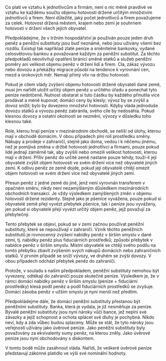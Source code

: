 Co platí ve vztahu k jednotlivcům a firmám, není o nic méně pravdivé ve vztahu ke každému součtu objemu hotovosti držené určitým množstvím jednotlivců a firem. Není důležité, jaký počet jednotlivců a firem považujeme za celek. Hotovost držená městem, krajem nebo zemí je souhrnem hotovosti v držení všech jejích obyvatel.

Předpokládejme, že v tržním hospodářství je používán pouze jeden druh peněz a peněžní substituty jsou buď neznámé, nebo jsou užívány všemi bez rozdílu. Existují tak například zlaté peníze a směnitelné bankovky, vydané celosvětovou bankou a považované každým za peněžní substitut. Za těchto předpokladů neovlivňují opatření bránící směně statků a služeb peněžní poměry ani velikost objemu peněz v držení lidí a firem. Cla, zákaz vývozu nebo dovozu a překážky migrace působí na tendence k vyrovnání cen, mezd a úrokových měr. Nemají přímý vliv na držbu hotovosti.

Pokud je cílem vlády zvýšení objemu hotovosti držené obyvateli dané země, musí jim nařídit uložit určitý objem peněz u určitého úřadu a ponechat tyto peníze nedotčené. Nutnost obstarat si tuto částku by každého přinutila více prodávat a méně kupovat; domácí ceny by klesly; vývoz by se zvýšil a dovoz snížil; bylo by dovezeno množství hotovosti. Kdyby vláda jednoduše dovozu statků a vývozu peněz zabránila, svého cíle by nedosáhla. Pokud klesnou dovozy a ostatní okolnosti se nezmění, vývozy v důsledku toho klesnou také.

Role, kterou hrají peníze v mezinárodním obchodě, se neliší od úlohy, kterou mají v obchodě domácím. V obou případech plní roli prostředku směny. Nákupy a prodeje v zahraničí, stejně jako doma, vedou i k něčemu jinému, než je pomíjivá změna v držbě hotovosti jednotlivci a firmami, pouze pokud lidé jednají záměrně tak, aby zvýšili nebo omezili velikost hotovosti, kterou mají v držení. Příliv peněz do určité země nastane pouze tehdy, touží-li její obyvatelé zvýšit objem hotovosti ve svém držení více než obyvatelé jiných zemí. K odlivu peněz ze země dojde, pokud její obyvatelé chtějí omezit objem hotovosti ve svém držení více než obyvatelé jiných zemí.

Přesun peněz z jedné země do jiné, jenž není vyrovnán transferem v opačném směru, nikdy není nezamýšleným důsledkem mezinárodních obchodních transakcí. Je vždy výsledkem zamýšlených změn v objemu hotovosti držené rezidenty. Stejně jako je pšenice vyvážena, pouze pokud si obyvatelé země přejí vyvézt přebytek pšenice, tak i peníze jsou vyváženy, jen pokud si obyvatelé přejí vyvézt určitý objem peněz, jejž považují za přebytečný.

Tento přebytek se objeví, pokud se v zemi začnou používat peněžní substituty, které se nepoužívají v zahraničí. Vznik těchto peněžních substitutů je rovnocenný zvýšení nabídky peněz v širším smyslu v dané zemi, tj. nabídky peněz plus fiduciárních prostředků; způsobí přebytek v nabídce peněz v širším smyslu. Místní obyvatelé se chtějí svého podílu na tomto přebytku zbavit zvýšením svých nákupů domácích nebo zahraničních statků. V prvním případě se sníží vývozy, ve druhém se zvýší dovozy. V obou případech odchází přebytek peněz do zahraničí.

Protože, v souladu s naším předpokladem, peněžní substituty nemohou být vyvezeny, odtékají do zahraničí pouze skutečné peníze. Výsledkem je, že v rámci domácí nabídky peněz v širším smyslu (peníze + fiduciární prostředky) klesá podíl peněz a podíl fiduciárních prostředků se zvyšuje. Domácí zásoba peněz v užším smyslu je nyní menší než předtím.

Předpokládejme dále, že domácí peněžní substituty přestanou být peněžními substituty. Banka, která je vydala, je již nesměňuje za peníze. Bývalé peněžní substituty jsou nyní nároky vůči bance, jež neplní své závazky a jejíž schopnost a ochota splácet své dluhy je pochybná. Nikdo neví, kdy a zda vůbec budou splaceny. Může se stát, že tyto nároky jsou veřejností užívány jako úvěrové peníze. Jako peněžní substituty byly považovány za ekvivalenty sumy peněz, na kterou zněly. Jako úvěrové peníze jsou nyní obchodovány s diskontem.

V tomto bodě může zasáhnout vláda. Nařídí, že veškeré úvěrové peníze představují zákonné platidlo ve výši své nominální hodnoty.